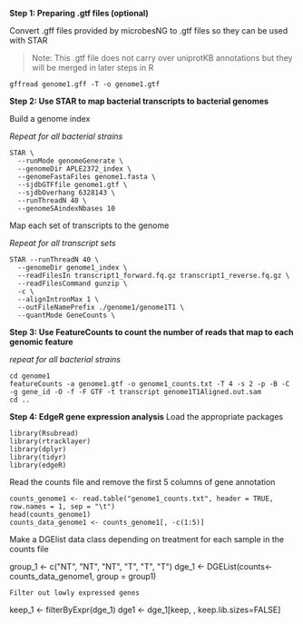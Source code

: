 **Step 1: Preparing .gtf files (optional)**

Convert .gff files provided by microbesNG to .gtf files so they can be used with STAR

>Note: This .gtf file does not carry over uniprotKB annotations but they will be merged in later steps in R



```
gffread genome1.gff -T -o genome1.gtf
```
**Step 2: Use STAR to map bacterial transcripts to bacterial genomes**

Build a genome index

_Repeat for all bacterial strains_

```
STAR \
  --runMode genomeGenerate \
  --genomeDir APLE2372_index \
  --genomeFastaFiles genome1.fasta \
  --sjdbGTFfile genome1.gtf \
  --sjdbOverhang 6328143 \
  --runThreadN 40 \
  --genomeSAindexNbases 10
```

Map each set of transcripts to the genome 

_Repeat for all transcript sets_
```
STAR --runThreadN 40 \
  --genomeDir genome1_index \
  --readFilesIn transcript1_forward.fq.gz transcript1_reverse.fq.gz \
  --readFilesCommand gunzip \
  -c \
  --alignIntronMax 1 \
  --outFileNamePrefix ./genome1/genome1T1 \
  --quantMode GeneCounts \
```

**Step 3: Use FeatureCounts to count the number of reads that map to each genomic feature**

_repeat for all bacterial strains_

```
cd genome1
featureCounts -a genome1.gtf -o genome1_counts.txt -T 4 -s 2 -p -B -C -g gene_id -O -f -F GTF -t transcript genome1T1Aligned.out.sam 
cd ..
```

**Step 4: EdgeR gene expression analysis**
Load the appropriate packages 
```
library(Rsubread)
library(rtracklayer)
library(dplyr)
library(tidyr)
library(edgeR)
```

Read the counts file and remove the first 5 columns of gene annotation

```
counts_genome1 <- read.table("genome1_counts.txt", header = TRUE, row.names = 1, sep = "\t")
head(counts_genome1)
counts_data_genome1 <- counts_genome1[, -c(1:5)]
```
Make a DGElist data class depending on treatment for each sample in the counts file 

group_1 <- c("NT", "NT", "NT", "T", "T", "T")
dge_1 <- DGEList(counts<-counts_data_genome1, group = group1)
```
Filter out lowly expressed genes

```
keep_1 <- filterByExpr(dge_1)
dge1 <- dge_1[keep, , keep.lib.sizes=FALSE]

